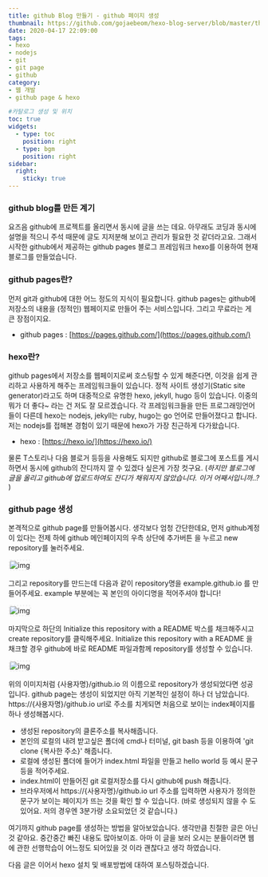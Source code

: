 ```yaml
---
title: github Blog 만들기 - github 페이지 생성
thumbnail: https://github.com/gojaebeom/hexo-blog-server/blob/master/themes/icarus/source/images/github/thumbnail.png?raw=true
date: 2020-04-17 22:09:00
tags: 
- hexo
- nodejs
- git
- git page
- github
category: 
- 웹 개발
- github page & hexo

#카탈로그 생성 및 위치
toc: true
widgets:
  - type: toc
    position: right
  - type: bgm
    position: right
sidebar:
  right:
    sticky: true
---
```


### **github blog를 만든 계기**
요즈음 github에 프로젝트를 올리면서 동시에 글을 쓰는 데요. 아무래도 코딩과 동시에 설명을 적으니 주석 때문에 글도 지저분해 보이고<!-- more --> 관리가 필요한 것 같더라고요. 그래서 시작한 github에서 제공하는 github pages 블로그 프레임워크 hexo를 이용하여 현재 블로그를 만들었습니다.

### **github pages란?**
먼저 git과 github에 대한 어느 정도의 지식이 필요합니다. github pages는 github에 저장소의 내용을 (정적인) 웹페이지로 만들어 주는 서비스입니다. 그리고 무료라는 게 큰 장점이지요.
- github pages : [https://pages.github.com/](https://pages.github.com/)

### **hexo란?**
github pages에서 저장소를 웹페이지로써 호스팅할 수 있게 해준다면, 이것을 쉽게 관리하고 사용하게 해주는 프레임워크들이 있습니다. 정적 사이트 생성기(Static site generator)라고도 하며 대중적으로 유명한 hexo, jekyll, hugo 등이 있습니다. 이중의 뭐가 더 좋다~ 라는 건 저도 잘 모르겠습니다. 각 프레임워크들을 만든 프로그래밍언어들이 다른데 hexo는 nodejs, jekyll는 ruby, hugo는 go 언어로 만들어졌다고 합니다. 저는 nodejs를 접해본 경험이 있기 때문에 hexo가 가장 친근하게 다가왔습니다.
- hexo : [https://hexo.io/](https://hexo.io/)

물론 T스토리나 다음 블로거 등등을 사용해도 되지만 github로 블로그에 포스트를 게시하면서 동시에 github의 잔디까지 깔 수 있겠다 싶은게 가장 컷구요. 
(_하지만 블로그에 글을 올리고 github에 업로드하여도 잔디가 채워지지 않았습니다. 이거 어째서입니까..?_ )

### **github page 생성**
본격적으로 github page를 만들어봅시다. 생각보다 엄청 간단한데요, 먼저 github계정이 있다는 전제 하에 github 메인페이지의 우측 상단에 추가버튼 을 누르고 new repository를 눌러주세요.

<img src="/images/github/01.png" alt="img" style="border-radius:5px; border:3px dotted #F2F2F2;"/>

그리고 repository를 만드는데 다음과 같이 repository명을 example.github.io 를 만들어주세요. example 부분에는 꼭 본인의 아이디명을 적어주셔야 합니다!

<img src="/images/github/02.png" alt="img" style="border-radius:5px; border:3px dotted #F2F2F2;"/>

마지막으로 하단의 Initialize this repository with a README 박스를 채크해주시고 create repository를 클릭해주세요. Initialize this repository with a README 을 채크할 경우 github에 바로 README 파일과함께 repository를 생성할 수 있습니다.

<img src="/images/github/03.png" alt="img" style="border-radius:5px; border:3px dotted #F2F2F2;"/>

위의 이미지처럼 {사용자명}/github.io 의 이름으로 repository가 생성되었다면 성공입니다. github page는 생성이 되었지만 아직 기본적인 설정이 하나 더 남았습니다. https://{사용자명}/github.io url로 주소를 치게되면 처음으로 보이는 index페이지를 하나 생성해봅시다.

- 생성된 repository의 클론주소를 복사해줍니다.
- 본인의 로컬의 내려 받고싶은 폴더에 cmd나 터미널, git bash 등을 이용하여 'git clone {복사한 주소}' 해줍니다.
- 로컬에 생성된 폴더에 들어가 index.html 파일을 만들고 hello world 등 예시 문구등을 적어주세요.
- index.html이 만들어진 git 로컬저장소를 다시 github에 push 해줍니다.
- 브라우저에서 https://{사용자명}/github.io url 주소를 입력하면 사용자가 정의한 문구가 보이는 페이지가 뜨는 것을 확인 할 수 있습니다. (바로 생성되지 않을 수 도 있어요. 저의 경우엔 3분가량 소요되었던 것 같습니다.)

여기까지 github page를 생성하는 방법을 알아보았습니다. 생각만큼 친절한 글은 아닌것 같아요. 중간중간 빠진 내용도 많아보이죠. 아마 이 글을 보러 오시는 분들이라면 웹에 관한 선행학습이 어느정도 되어있을 것 이라 괜찮다고 생각 하였습니다.

다음 글은 이어서 hexo 설치 및 배포방법에 대하여 포스팅하겠습니다.